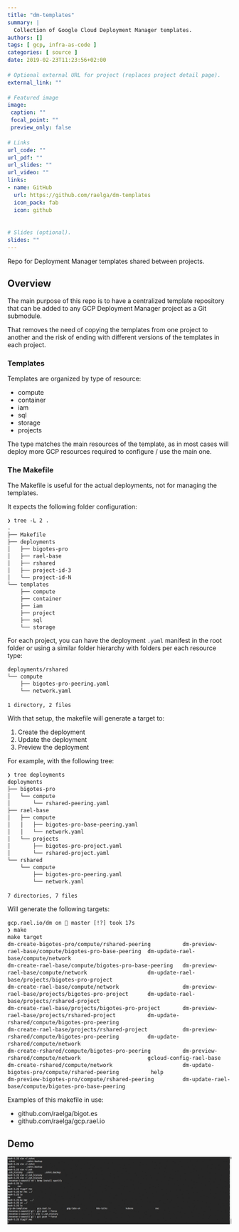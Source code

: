 ```yaml
---
title: "dm-templates"
summary: |
  Collection of Google Cloud Deployment Manager templates.
authors: []
tags: [ gcp, infra-as-code ]
categories: [ source ]
date: 2019-02-23T11:23:56+02:00

# Optional external URL for project (replaces project detail page).
external_link: ""

# Featured image
image:
 caption: ""
 focal_point: ""
 preview_only: false

# Links
url_code: ""
url_pdf: ""
url_slides: ""
url_video: ""
links:
- name: GitHub
  url: https://github.com/raelga/dm-templates
  icon_pack: fab
  icon: github
  

# Slides (optional).
slides: ""
---
```


Repo for Deployment Manager templates shared between projects.

## Overview

The main purpose of this repo is to have a centralized template repository that
can be added to any GCP Deployment Manager project as a Git submodule.

That removes the need of copying the templates from one project to another and
the risk of ending with different versions of the templates in each project.

### Templates

Templates are organized by type of resource:

- compute
- container
- iam
- sql
- storage
- projects

The type matches the main resources of the template, as in most cases will
deploy more GCP resources required to configure / use the main one.

### The Makefile

The Makefile is useful for the actual deployments, not for managing the templates.

It expects the following folder configuration:

```
❯ tree -L 2 .
.
├── Makefile
├── deployments
│   ├── bigotes-pro
│   ├── rael-base
│   ├── rshared
│   ├── project-id-3
│   └── project-id-N
└── templates
    ├── compute
    ├── container
    ├── iam
    ├── project
    ├── sql
    └── storage
```

For each project, you can have the deployment `.yaml` manifest in the root folder
or using a similar folder hierarchy with folders per each resource type:

```
deployments/rshared
└── compute
    ├── bigotes-pro-peering.yaml
    └── network.yaml

1 directory, 2 files
```

With that setup, the makefile will generate a target to:

1. Create the deployment
2. Update the deployment
3. Preview the deployment

For example, with the following tree:

```
❯ tree deployments
deployments
├── bigotes-pro
│   └── compute
│       └── rshared-peering.yaml
├── rael-base
│   ├── compute
│   │   ├── bigotes-pro-base-peering.yaml
│   │   └── network.yaml
│   └── projects
│       ├── bigotes-pro-project.yaml
│       └── rshared-project.yaml
└── rshared
    └── compute
        ├── bigotes-pro-peering.yaml
        └── network.yaml

7 directories, 7 files
```

Will generate the following targets:

```
gcp.rael.io/dm on  master [!?] took 17s
❯ make
make target
dm-create-bigotes-pro/compute/rshared-peering          dm-preview-rael-base/compute/bigotes-pro-base-peering  dm-update-rael-base/compute/network
dm-create-rael-base/compute/bigotes-pro-base-peering   dm-preview-rael-base/compute/network                   dm-update-rael-base/projects/bigotes-pro-project
dm-create-rael-base/compute/network                    dm-preview-rael-base/projects/bigotes-pro-project      dm-update-rael-base/projects/rshared-project
dm-create-rael-base/projects/bigotes-pro-project       dm-preview-rael-base/projects/rshared-project          dm-update-rshared/compute/bigotes-pro-peering
dm-create-rael-base/projects/rshared-project           dm-preview-rshared/compute/bigotes-pro-peering         dm-update-rshared/compute/network
dm-create-rshared/compute/bigotes-pro-peering          dm-preview-rshared/compute/network                     gcloud-config-rael-base
dm-create-rshared/compute/network                      dm-update-bigotes-pro/compute/rshared-peering          help
dm-preview-bigotes-pro/compute/rshared-peering         dm-update-rael-base/compute/bigotes-pro-base-peering
```
Examples of this makefile in use:

- github.com/raelga/bigot.es
- github.com/raelga/gcp.rael.io

## Demo

![tty](https://raw.githubusercontent.com/raelga/dm-templates/master/tty.gif)
